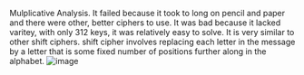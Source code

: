Mulplicative Analysis. It failed because it took to long on pencil and paper and there were other, better ciphers to use.
It was bad because it lacked varitey, with only 312 keys, it was relatively easy to solve.
It is very similar to other shift ciphers.
shift cipher involves replacing each letter in the message by a letter that is some fixed number of positions further along in the alphabet.
![image](https://i.ytimg.com/vi/DIyEMXM-I3A/maxresdefault.jpg)
